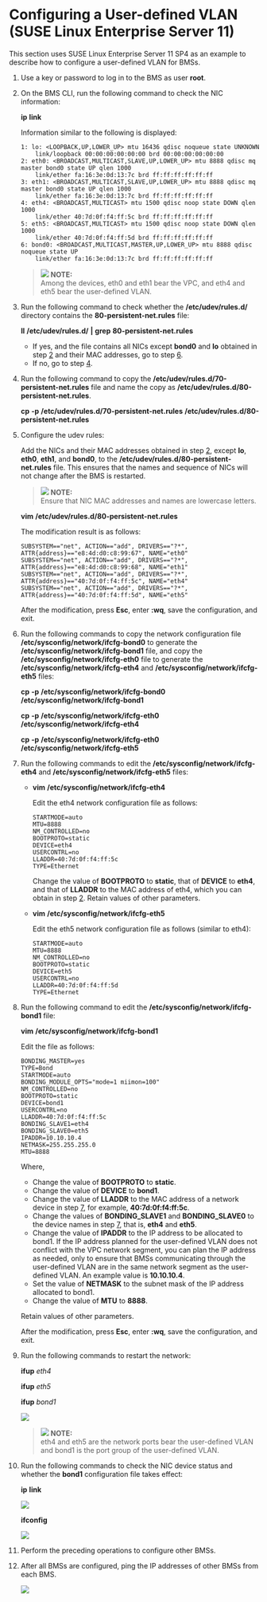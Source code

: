 # Configuring a User-defined VLAN \(SUSE Linux Enterprise Server 11\)<a name="EN-US_TOPIC_0095251845"></a>

This section uses SUSE Linux Enterprise Server 11 SP4 as an example to describe how to configure a user-defined VLAN for BMSs.

1.  Use a key or password to log in to the BMS as user  **root**.
2.  <a name="li158599132113"></a>On the BMS CLI, run the following command to check the NIC information:

    **ip** **link**

    Information similar to the following is displayed:

    ```
    1: lo: <LOOPBACK,UP,LOWER_UP> mtu 16436 qdisc noqueue state UNKNOWN 
        link/loopback 00:00:00:00:00:00 brd 00:00:00:00:00:00
    2: eth0: <BROADCAST,MULTICAST,SLAVE,UP,LOWER_UP> mtu 8888 qdisc mq master bond0 state UP qlen 1000
        link/ether fa:16:3e:0d:13:7c brd ff:ff:ff:ff:ff:ff
    3: eth1: <BROADCAST,MULTICAST,SLAVE,UP,LOWER_UP> mtu 8888 qdisc mq master bond0 state UP qlen 1000
        link/ether fa:16:3e:0d:13:7c brd ff:ff:ff:ff:ff:ff
    4: eth4: <BROADCAST,MULTICAST> mtu 1500 qdisc noop state DOWN qlen 1000
        link/ether 40:7d:0f:f4:ff:5c brd ff:ff:ff:ff:ff:ff
    5: eth5: <BROADCAST,MULTICAST> mtu 1500 qdisc noop state DOWN qlen 1000
        link/ether 40:7d:0f:f4:ff:5d brd ff:ff:ff:ff:ff:ff
    6: bond0: <BROADCAST,MULTICAST,MASTER,UP,LOWER_UP> mtu 8888 qdisc noqueue state UP 
        link/ether fa:16:3e:0d:13:7c brd ff:ff:ff:ff:ff:ff
    ```

    >![](public_sys-resources/icon-note.gif) **NOTE:**   
    >Among the devices, eth0 and eth1 bear the VPC, and eth4 and eth5 bear the user-defined VLAN.  

3.  Run the following command to check whether the  **/etc/udev/rules.d/**  directory contains the  **80-persistent-net.rules**  file:

    **ll** **/etc/udev/rules.d/** **|** **grep** **80-persistent-net.rules**

    -   If yes, and the file contains all NICs except  **bond0**  and  **lo**  obtained in step  [2](#li158599132113)  and their MAC addresses, go to step  [6](#li79913241686). 
    -   If no, go to step  [4](#li116366367312).

4.  <a name="li116366367312"></a>Run the following command to copy the  **/etc/udev/rules.d/70-persistent-net.rules**  file and name the copy as  **/etc/udev/rules.d/80-persistent-net.rules**.

    **cp** **-p** **/etc/udev/rules.d/70-persistent-net.rules** **/etc/udev/rules.d/80-persistent-net.rules**

5.  Configure the udev rules:

    Add the NICs and their MAC addresses obtained in step  [2](#li158599132113), except  **lo**,  **eth0**,  **eth1**, and  **bond0**, to the  **/etc/udev/rules.d/80-persistent-net.rules**  file. This ensures that the names and sequence of NICs will not change after the BMS is restarted.

    >![](public_sys-resources/icon-note.gif) **NOTE:**   
    >Ensure that NIC MAC addresses and names are lowercase letters.  

    **vim** **/etc/udev/rules.d/80-persistent-net.rules**

    The modification result is as follows:

    ```
    SUBSYSTEM=="net", ACTION=="add", DRIVERS=="?*", ATTR{address}=="e8:4d:d0:c8:99:67", NAME="eth0"
    SUBSYSTEM=="net", ACTION=="add", DRIVERS=="?*", ATTR{address}=="e8:4d:d0:c8:99:68", NAME="eth1"
    SUBSYSTEM=="net", ACTION=="add", DRIVERS=="?*", ATTR{address}=="40:7d:0f:f4:ff:5c", NAME="eth4"
    SUBSYSTEM=="net", ACTION=="add", DRIVERS=="?*", ATTR{address}=="40:7d:0f:f4:ff:5d", NAME="eth5"
    ```

    After the modification, press  **Esc**, enter  **:wq**, save the configuration, and exit.

6.  <a name="li79913241686"></a>Run the following commands to copy the network configuration file  **/etc/sysconfig/network/ifcfg-bond0**  to generate the  **/etc/sysconfig/network/ifcfg-bond1**  file, and copy the  **/etc/sysconfig/network/ifcfg-eth0**  file to generate the  **/etc/sysconfig/network/ifcfg-eth4**  and  **/etc/sysconfig/network/ifcfg-eth5**  files:

    **cp** **-p** **/etc/sysconfig/network/ifcfg-bond0** **/etc/sysconfig/network/ifcfg-bond1**

    **cp** **-p** **/etc/sysconfig/network/ifcfg-eth0** **/etc/sysconfig/network/ifcfg-eth4**

    **cp** **-p** **/etc/sysconfig/network/ifcfg-eth0** **/etc/sysconfig/network/ifcfg-eth5**

7.  <a name="li1497118353312"></a>Run the following commands to edit the  **/etc/sysconfig/network/ifcfg-eth4**  and  **/etc/sysconfig/network/ifcfg-eth5**  files:
    -   **vim** **/etc/sysconfig/network/ifcfg-eth4**

        Edit the eth4 network configuration file as follows:

        ```
        STARTMODE=auto
        MTU=8888
        NM_CONTROLLED=no
        BOOTPROTO=static
        DEVICE=eth4
        USERCONTRL=no
        LLADDR=40:7d:0f:f4:ff:5c
        TYPE=Ethernet
        ```

        Change the value of  **BOOTPROTO**  to  **static**, that of  **DEVICE**  to  **eth4**, and that of  **LLADDR**  to the MAC address of eth4, which you can obtain in step  [2](#li158599132113). Retain values of other parameters.

    -   **vim** **/etc/sysconfig/network/ifcfg-eth5**

        Edit the eth5 network configuration file as follows \(similar to eth4\):

        ```
        STARTMODE=auto
        MTU=8888
        NM_CONTROLLED=no
        BOOTPROTO=static
        DEVICE=eth5
        USERCONTRL=no
        LLADDR=40:7d:0f:f4:ff:5d
        TYPE=Ethernet
        ```

8.  Run the following command to edit the  **/etc/sysconfig/network/ifcfg-bond1**  file:

    **vim** **/etc/sysconfig/network/ifcfg-bond1**

    Edit the file as follows:

    ```
    BONDING_MASTER=yes
    TYPE=Bond
    STARTMODE=auto
    BONDING_MODULE_OPTS="mode=1 miimon=100"
    NM_CONTROLLED=no
    BOOTPROTO=static
    DEVICE=bond1
    USERCONTRL=no
    LLADDR=40:7d:0f:f4:ff:5c
    BONDING_SLAVE1=eth4
    BONDING_SLAVE0=eth5
    IPADDR=10.10.10.4
    NETMASK=255.255.255.0
    MTU=8888
    ```

    Where,

    -   Change the value of  **BOOTPROTO**  to  **static**.
    -   Change the value of  **DEVICE**  to  **bond1**.
    -   Change the value of  **LLADDR**  to the MAC address of a network device in step  [7](#li1497118353312), for example,  **40:7d:0f:f4:ff:5c**.
    -   Change the values of  **BONDING\_SLAVE1**  and  **BONDING\_SLAVE0**  to the device names in step  [7](#li1497118353312), that is,  **eth4**  and  **eth5**.
    -   Change the value of  **IPADDR**  to the IP address to be allocated to bond1. If the IP address planned for the user-defined VLAN does not conflict with the VPC network segment, you can plan the IP address as needed, only to ensure that BMSs communicating through the user-defined VLAN are in the same network segment as the user-defined VLAN. An example value is  **10.10.10.4**.
    -   Set the value of  **NETMASK**  to the subnet mask of the IP address allocated to bond1.
    -   Change the value of  **MTU**  to  **8888**.

    Retain values of other parameters.

    After the modification, press  **Esc**, enter  **:wq**, save the configuration, and exit.

9.  Run the following commands to restart the network:

    **ifup** _eth4_

    **ifup** _eth5_

    **ifup** _bond1_

    ![](figures/restart-the-network.png)

    >![](public_sys-resources/icon-note.gif) **NOTE:**   
    >eth4 and eth5 are the network ports bear the user-defined VLAN and bond1 is the port group of the user-defined VLAN.  

10. Run the following commands to check the NIC device status and whether the  **bond1**  configuration file takes effect:

    **ip** **link**

    ![](figures/ip-link-test.png)

    **ifconfig**

    ![](figures/ifconfig-test.png)

11. Perform the preceding operations to configure other BMSs.
12. After all BMSs are configured, ping the IP addresses of other BMSs from each BMS.

    ![](figures/bms-ping-bms.png)



